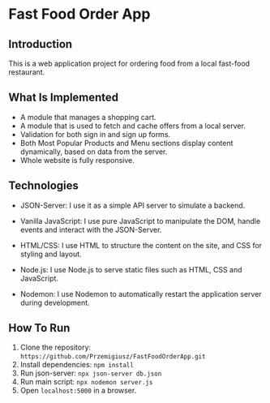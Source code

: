 # Fast Food Order App

## Introduction

This is a web application project for ordering food from a local fast-food restaurant.

## What Is Implemented

* A module that manages a shopping cart.
* A module that is used to fetch and cache offers from a local server.
* Validation for both sign in and sign up forms.
* Both Most Popular Products and Menu sections display content dynamically, based on data from the server.
* Whole website is fully responsive.

## Technologies

* JSON-Server: I use it as a simple API server to simulate a backend.

* Vanilla JavaScript: I use pure JavaScript to manipulate the DOM, handle events and interact with the JSON-Server.

* HTML/CSS: I use HTML to structure the content on the site, and CSS for styling and layout.

* Node.js: I use Node.js to serve static files such as HTML, CSS and JavaScript.

* Nodemon: I use Nodemon to automatically restart the application server during development.

## How To Run

1. Clone the repository: `https://github.com/Przemigiusz/FastFoodOrderApp.git`
2. Install dependencies: `npm install`
3. Run json-server: `npx json-server db.json`
4. Run main script: `npx nodemon server.js`
4. Open `localhost:5000` in a browser.
